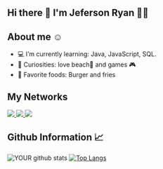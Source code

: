 
## Hi there 👋 I'm Jeferson Ryan 👨‍💻
 
## About me :relaxed: 
  - :computer: I’m currently learning: Java, JavaScript, SQL. 
  - :rocket: Curiosities: love beach:ocean: and games 🎮  
  - 🍔 Favorite foods: Burger and fries
  
  ## My Networks

<p>
  <a href="mailto:jefersonryan16@gmail.com">
    <img src="https://img.shields.io/badge/gmail-D14836?&style=for-the-badge&logo=gmail&logoColor=white&color=black" />
  <a/>
  <a href="https://www.linkedin.com/in/jryanfs/">
    <img src="https://img.shields.io/badge/linkedin-%230077B5.svg?&style=for-the-badge&logo=linkedin&logoColor=white&color=black" />
  <a/>
  <a href="https://www.instagram.com/jryanfs_/">
    <img src="https://img.shields.io/badge/instagram-%23E4405F.svg?&style=for-the-badge&logo=instagram&logoColor=white&color=black" />
  <a/>
<p/>
 
## Github Information :chart_with_upwards_trend: 
 
![YOUR github stats](https://github-readme-stats.vercel.app/api?username=jryanfs&theme=dark)         [![Top Langs](https://github-readme-stats.vercel.app/api/top-langs/?username=jryanfs&langs_count=4&theme=dark)](https://github.com/anuraghazra/github-readme-stats)

